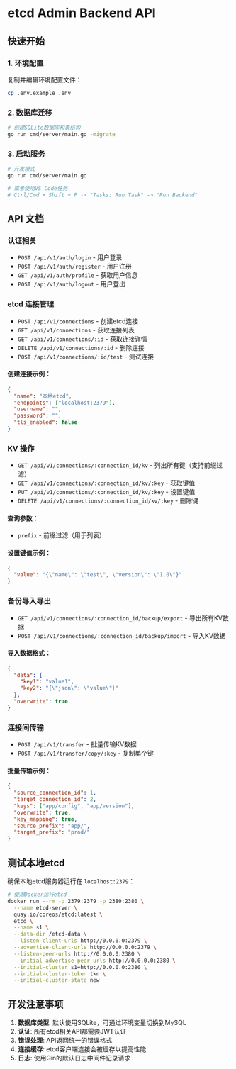 # etcd Admin Backend API

## 快速开始

### 1. 环境配置

复制并编辑环境配置文件：
```bash
cp .env.example .env
```

### 2. 数据库迁移

```bash
# 创建SQLite数据库和表结构
go run cmd/server/main.go -migrate
```

### 3. 启动服务

```bash
# 开发模式
go run cmd/server/main.go

# 或者使用VS Code任务
# Ctrl/Cmd + Shift + P -> "Tasks: Run Task" -> "Run Backend"
```

## API 文档

### 认证相关

- `POST /api/v1/auth/login` - 用户登录
- `POST /api/v1/auth/register` - 用户注册
- `GET /api/v1/auth/profile` - 获取用户信息
- `POST /api/v1/auth/logout` - 用户登出

### etcd 连接管理

- `POST /api/v1/connections` - 创建etcd连接
- `GET /api/v1/connections` - 获取连接列表
- `GET /api/v1/connections/:id` - 获取连接详情
- `DELETE /api/v1/connections/:id` - 删除连接
- `POST /api/v1/connections/:id/test` - 测试连接

#### 创建连接示例：
```json
{
  "name": "本地etcd",
  "endpoints": ["localhost:2379"],
  "username": "",
  "password": "",
  "tls_enabled": false
}
```

### KV 操作

- `GET /api/v1/connections/:connection_id/kv` - 列出所有键（支持前缀过滤）
- `GET /api/v1/connections/:connection_id/kv/:key` - 获取键值
- `PUT /api/v1/connections/:connection_id/kv/:key` - 设置键值
- `DELETE /api/v1/connections/:connection_id/kv/:key` - 删除键

#### 查询参数：
- `prefix` - 前缀过滤（用于列表）

#### 设置键值示例：
```json
{
  "value": "{\"name\": \"test\", \"version\": \"1.0\"}"
}
```

### 备份导入导出

- `GET /api/v1/connections/:connection_id/backup/export` - 导出所有KV数据
- `POST /api/v1/connections/:connection_id/backup/import` - 导入KV数据

#### 导入数据格式：
```json
{
  "data": {
    "key1": "value1",
    "key2": "{\"json\": \"value\"}"
  },
  "overwrite": true
}
```

### 连接间传输

- `POST /api/v1/transfer` - 批量传输KV数据
- `POST /api/v1/transfer/copy/:key` - 复制单个键

#### 批量传输示例：
```json
{
  "source_connection_id": 1,
  "target_connection_id": 2,
  "keys": ["app/config", "app/version"],
  "overwrite": true,
  "key_mapping": true,
  "source_prefix": "app/",
  "target_prefix": "prod/"
}
```

## 测试本地etcd

确保本地etcd服务器运行在 `localhost:2379`：

```bash
# 使用Docker运行etcd
docker run --rm -p 2379:2379 -p 2380:2380 \
  --name etcd-server \
  quay.io/coreos/etcd:latest \
  etcd \
  --name s1 \
  --data-dir /etcd-data \
  --listen-client-urls http://0.0.0.0:2379 \
  --advertise-client-urls http://0.0.0.0:2379 \
  --listen-peer-urls http://0.0.0.0:2380 \
  --initial-advertise-peer-urls http://0.0.0.0:2380 \
  --initial-cluster s1=http://0.0.0.0:2380 \
  --initial-cluster-token tkn \
  --initial-cluster-state new
```

## 开发注意事项

1. **数据库类型**: 默认使用SQLite，可通过环境变量切换到MySQL
2. **认证**: 所有etcd相关API都需要JWT认证
3. **错误处理**: API返回统一的错误格式
4. **连接缓存**: etcd客户端连接会被缓存以提高性能
5. **日志**: 使用Gin的默认日志中间件记录请求
